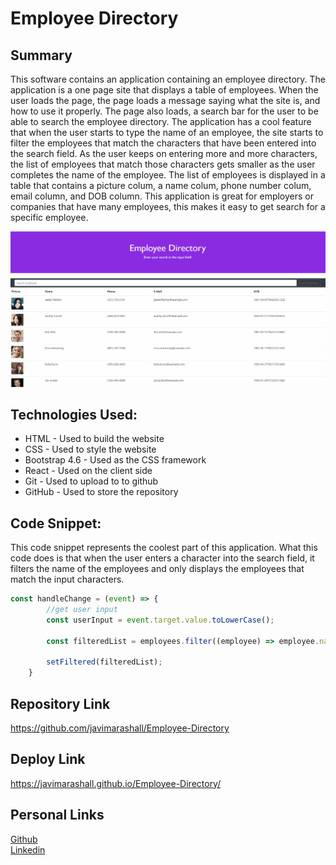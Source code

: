 # Employee Directory

## Summary 
This software contains an application containing an employee directory. The application is a one page site that displays a table of employees. When the user loads the page, the page loads a message saying what the site is, and how to use it properly. The page also loads, a search bar for the user to be able to search the employee directory. The application has a cool feature that when the user starts to type the name of an employee, the site starts to filter the employees that match the characters that have been entered into the search field. As the user keeps on entering more and more characters, the list of employees that match those characters gets smaller as the user completes the name of the employee. The list of employees is displayed in a table that contains a picture colum, a name colum, phone number colum, email column, and DOB column. This application is great for employers or companies that have many employees, this makes it easy to get search for a specific employee. 

![site](./assets/site.gif)

## Technologies Used: 

* HTML - Used to build the website
* CSS - Used to style the website
* Bootstrap 4.6 - Used as the CSS framework 
* React - Used on the client side
* Git - Used to upload to to github
* GitHub - Used to store the repository
## Code Snippet: 
This code snippet represents the coolest part of this application. What this code does is that when the user enters a character into the search field, it filters the name of the employees and only displays the employees that match the input characters.

```javascript
const handleChange = (event) => {
        //get user input
        const userInput = event.target.value.toLowerCase();

        const filteredList = employees.filter((employee) => employee.name.first.toLowerCase().indexOf(userInput) > -1);

        setFiltered(filteredList);
    }
```
## Repository Link
https://github.com/javimarashall/Employee-Directory

## Deploy Link
https://javimarashall.github.io/Employee-Directory/
## Personal Links
[Github](https://github.com/javimarashall)<br>
[Linkedin](https://www.linkedin.com/in/javier-mondragon-7b471719b/)

